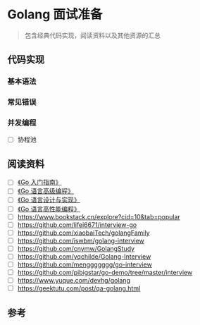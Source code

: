 # Golang 面试准备
> 包含经典代码实现，阅读资料以及其他资源的汇总

## 代码实现
### 基本语法

### 常见错误

### 并发编程
+ [ ] 协程池

## 阅读资料
+ [ ] [《Go 入门指南》](https://github.com/unknwon/the-way-to-go_ZH_CN)
+ [ ] [《Go 语言高级编程》](https://chai2010.cn/advanced-go-programming-book/)
+ [ ] [《Go 语言设计与实现》](https://draveness.me/golang/)
+ [ ] [《Go 语言高性能编程》](https://geektutu.com/post/high-performance-go.html)
+ [ ] https://www.bookstack.cn/explore?cid=10&tab=popular
+ [ ] https://github.com/lifei6671/interview-go
+ [ ] https://github.com/xiaobaiTech/golangFamily
+ [ ] https://github.com/iswbm/golang-interview
+ [ ] https://github.com/cnymw/GolangStudy
+ [ ] https://github.com/yqchilde/Golang-Interview
+ [ ] https://github.com/menggggggg/go-interview
+ [ ] https://github.com/pibigstar/go-demo/tree/master/interview
+ [ ] https://www.yuque.com/devhg/golang
+ [ ] https://geektutu.com/post/qa-golang.html

## 参考
